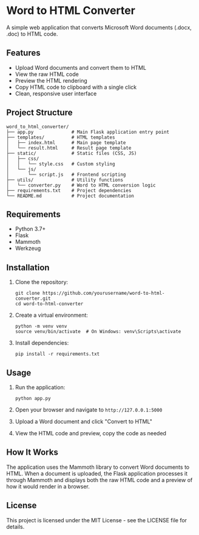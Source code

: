 # Word to HTML Converter

A simple web application that converts Microsoft Word documents (.docx, .doc) to HTML code.

## Features

- Upload Word documents and convert them to HTML
- View the raw HTML code
- Preview the HTML rendering
- Copy HTML code to clipboard with a single click
- Clean, responsive user interface

## Project Structure

```
word_to_html_converter/
├── app.py              # Main Flask application entry point
├── templates/          # HTML templates
│   ├── index.html      # Main page template
│   └── result.html     # Result page template
├── static/             # Static files (CSS, JS)
│   ├── css/
│   │   └── style.css   # Custom styling
│   └── js/
│       └── script.js   # Frontend scripting
├── utils/              # Utility functions
│   └── converter.py    # Word to HTML conversion logic
├── requirements.txt    # Project dependencies
└── README.md           # Project documentation
```

## Requirements

- Python 3.7+
- Flask
- Mammoth
- Werkzeug

## Installation

1. Clone the repository:
   ```
   git clone https://github.com/yourusername/word-to-html-converter.git
   cd word-to-html-converter
   ```

2. Create a virtual environment:
   ```
   python -m venv venv
   source venv/bin/activate  # On Windows: venv\Scripts\activate
   ```

3. Install dependencies:
   ```
   pip install -r requirements.txt
   ```

## Usage

1. Run the application:
   ```
   python app.py
   ```

2. Open your browser and navigate to `http://127.0.0.1:5000`

3. Upload a Word document and click "Convert to HTML"

4. View the HTML code and preview, copy the code as needed

## How It Works

The application uses the Mammoth library to convert Word documents to HTML. When a document is uploaded, the Flask application processes it through Mammoth and displays both the raw HTML code and a preview of how it would render in a browser.

## License

This project is licensed under the MIT License - see the LICENSE file for details.